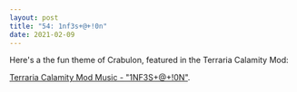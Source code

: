 ```yaml
---
layout: post
title: "54: 1nf3s+@+!0n"
date: 2021-02-09
---
```


Here's a the fun theme of Crabulon, featured in the Terraria Calamity Mod:

[Terraria Calamity Mod Music - "1NF3S+@+!0N"](https://youtu.be/17IZjvr5c1I).